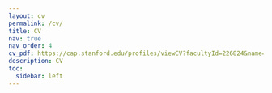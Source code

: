```yaml
---
layout: cv
permalink: /cv/
title: CV
nav: true
nav_order: 4
cv_pdf: https://cap.stanford.edu/profiles/viewCV?facultyId=226824&name=Ruth%20Elisabeth_Appel
description: CV
toc:
  sidebar: left
---
```

